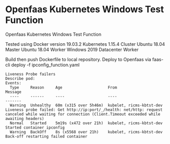 # Openfaas Kubernetes Windows Test Function

Openfaas Kubernetes Windows Test Function

Tested using 
  Docker version 19.03.2
  Kubernetes 1.15.4
Cluster
  Ubuntu 18.04 Master
  Ubuntu 18.04 Worker
  Windows 2019 Datacenter Worker

Build then push Dockerfile to local repository.
Deploy to Openfaas via
  faas-cli deploy -f ipconfig_function.yaml
  

````
Liveness Probe failers 
Describe pod:
Events:
  Type     Reason     Age                    From                      Message
  ----     ------     ----                   ----                      -------
  Warning  Unhealthy  60m (x315 over 5h46m)  kubelet, ricms-kbtst-dev  Liveness probe failed: Get http://ip:port/_/health: net/http: request canceled while waiting for connection (Client.Timeout exceeded while awaiting headers)
  Normal   Started    5m19s (x472 over 21h)  kubelet, ricms-kbtst-dev  Started container ipconfig
  Warning  BackOff    8s (x5568 over 21h)    kubelet, ricms-kbtst-dev  Back-off restarting failed container
````
